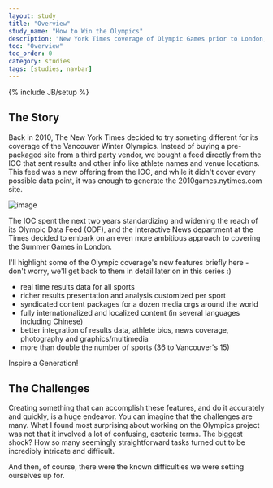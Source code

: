 ```yaml
---
layout: study
title: "Overview"
study_name: "How to Win the Olympics"
description: "New York Times coverage of Olympic Games prior to London, plus a roundup of this series' highlights and challenges."
toc: "Overview"
toc_order: 0
category: studies
tags: [studies, navbar]
---
```

{% include JB/setup %}

## The Story

Back in 2010, The New York Times decided to try someting different for its coverage of the Vancouver Winter Olympics. Instead of buying a pre-packaged site from a third party vendor, we bought a feed directly from the IOC that sent results and other info like athlete names and venue locations. This feed was a new offering from the IOC, and while it didn't cover every possible data point, it was enough to generate the 2010games.nytimes.com site. 

![image](http://f.cl.ly/items/3s3c1925323H0q1O3i2m/Screen%20Shot%202013-01-27%20at%207.22.06%20PM.png)

The IOC spent the next two years standardizing and widening the reach of its Olympic Data Feed (ODF), and the Interactive News department at the Times decided to embark on an even more ambitious approach to covering the Summer Games in London. 

I'll highlight some of the Olympic coverage's new features briefly here - don't worry, we'll get back to them in detail later on in this series :)

* real time results data for all sports
* richer results presentation and analysis customized per sport
* syndicated content packages for a dozen media orgs around the world
* fully internationalized and localized content (in several languages including Chinese)
* better integration of results data, athlete bios, news coverage, photography and graphics/multimedia
* more than double the number of sports (36 to Vancouver's 15)

Inspire a Generation!

## The Challenges
Creating something that can accomplish these features, and do it accurately and quickly, is a huge endeavor. You can imagine that the challenges are many. What I found most surprising about working on the Olympics project was not that it involved a lot of confusing, esoteric terms. The biggest shock? How so many seemingly straightforward tasks turned out to be incredibly intricate and difficult. 

And then, of course, there were the known difficulties we were setting ourselves up for.


